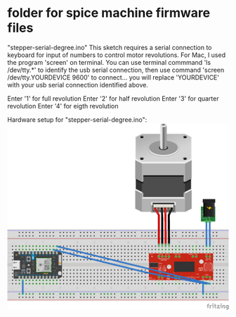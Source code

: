 # folder for spice machine firmware files

"stepper-serial-degree.ino"
This sketch requires a serial connection to keyboard for input of numbers to control motor revolutions. For Mac, I used the program 'screen' on terminal. You can use terminal commmand 'ls /dev/tty.*' to identify the usb serial connection, then use command 'screen /dev/tty.YOURDEVICE 9600' to connect... you will replace 'YOURDEVICE' with your usb serial connection identified above.

Enter '1' for full revolution
Enter '2' for half revolution
Enter '3' for quarter revolution
Enter '4' for eigth revolution

Hardware setup for "stepper-serial-degree.ino":
![alt tage](https://github.com/jashtonSF/spice-machine/blob/master/firmware/Spice-stepper-serial-degree%20v1.0.jpg)
